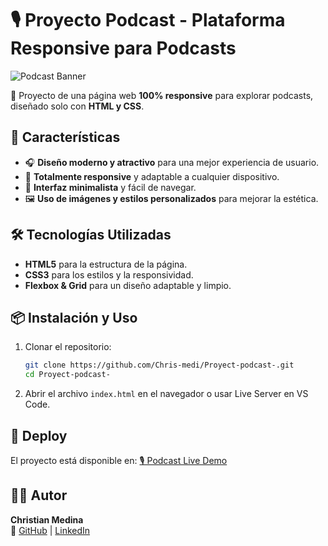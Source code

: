 # 🎙️ Proyecto Podcast - Plataforma Responsive para Podcasts

![Podcast Banner](https://your-image-url.com/banner.png)

🚀 Proyecto de una página web **100% responsive** para explorar podcasts, diseñado solo con **HTML y CSS**.

## 🌟 Características
- 🎧 **Diseño moderno y atractivo** para una mejor experiencia de usuario.
- 📱 **Totalmente responsive** y adaptable a cualquier dispositivo.
- 🎨 **Interfaz minimalista** y fácil de navegar.
- 🖼️ **Uso de imágenes y estilos personalizados** para mejorar la estética.

## 🛠 Tecnologías Utilizadas
- **HTML5** para la estructura de la página.
- **CSS3** para los estilos y la responsividad.
- **Flexbox & Grid** para un diseño adaptable y limpio.

## 📦 Instalación y Uso
1. Clonar el repositorio:
   ```bash
   git clone https://github.com/Chris-medi/Proyect-podcast-.git
   cd Proyect-podcast-
   ```
2. Abrir el archivo `index.html` en el navegador o usar Live Server en VS Code.

## 🚀 Deploy
El proyecto está disponible en: [🎙️ Podcast Live Demo](https://chris-medi.github.io/Proyect-podcast-/)

## 👨‍💻 Autor
**Christian Medina**  
🔗 [GitHub](https://github.com/Chris-medi) | [LinkedIn]([https://www.linkedin.com/in/christian-medina](https://www.linkedin.com/in/cristian-camilo-medina/))



